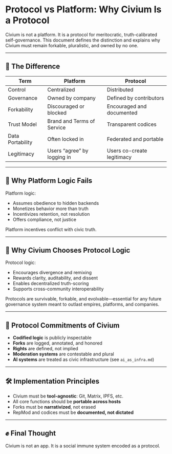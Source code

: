 # Protocol vs Platform: Why Civium Is a Protocol

Civium is not a platform. It is a protocol for meritocratic, truth-calibrated self-governance. This document defines the distinction and explains why Civium must remain forkable, pluralistic, and owned by no one.

---

## 🧠 The Difference

| Term | Platform | Protocol |
|------|----------|----------|
| Control | Centralized | Distributed |
| Governance | Owned by company | Defined by contributors |
| Forkability | Discouraged or blocked | Encouraged and documented |
| Trust Model | Brand and Terms of Service | Transparent codices |
| Data Portability | Often locked in | Federated and portable |
| Legitimacy | Users “agree” by logging in | Users co-create legitimacy |

---

## 🔐 Why Platform Logic Fails

Platform logic:
- Assumes obedience to hidden backends
- Monetizes behavior more than truth
- Incentivizes retention, not resolution
- Offers compliance, not justice

Platform incentives conflict with civic truth.

---

## 🔁 Why Civium Chooses Protocol Logic

Protocol logic:
- Encourages divergence and remixing
- Rewards clarity, auditability, and dissent
- Enables decentralized truth-scoring
- Supports cross-community interoperability

Protocols are survivable, forkable, and evolvable—essential for any future governance system meant to outlast empires, platforms, and companies.

---

## 📡 Protocol Commitments of Civium

- **Codified logic** is publicly inspectable
- **Forks** are logged, annotated, and honored
- **Rights** are defined, not implied
- **Moderation systems** are contestable and plural
- **AI systems** are treated as civic infrastructure (see `ai_as_infra.md`)

---

## 🛠 Implementation Principles

- Civium must be **tool-agnostic**: Git, Matrix, IPFS, etc.
- All core functions should be **portable across hosts**
- Forks must be **narrativized**, not erased
- RepMod and codices must be **documented, not dictated**

---

## ✊ Final Thought

Civium is not an app. It is a social immune system encoded as a protocol.

